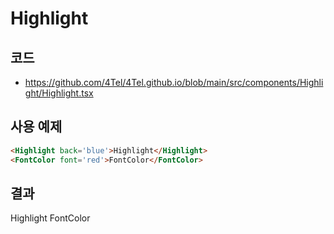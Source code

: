 # Highlight
## 코드
* https://github.com/4Tel/4Tel.github.io/blob/main/src/components/Highlight/Highlight.tsx
## 사용 예제
```md
<Highlight back='blue'>Highlight</Highlight>
<FontColor font='red'>FontColor</FontColor>
```
## 결과
<Highlight back='blue'>Highlight</Highlight>
<FontColor font='red'>FontColor</FontColor>
